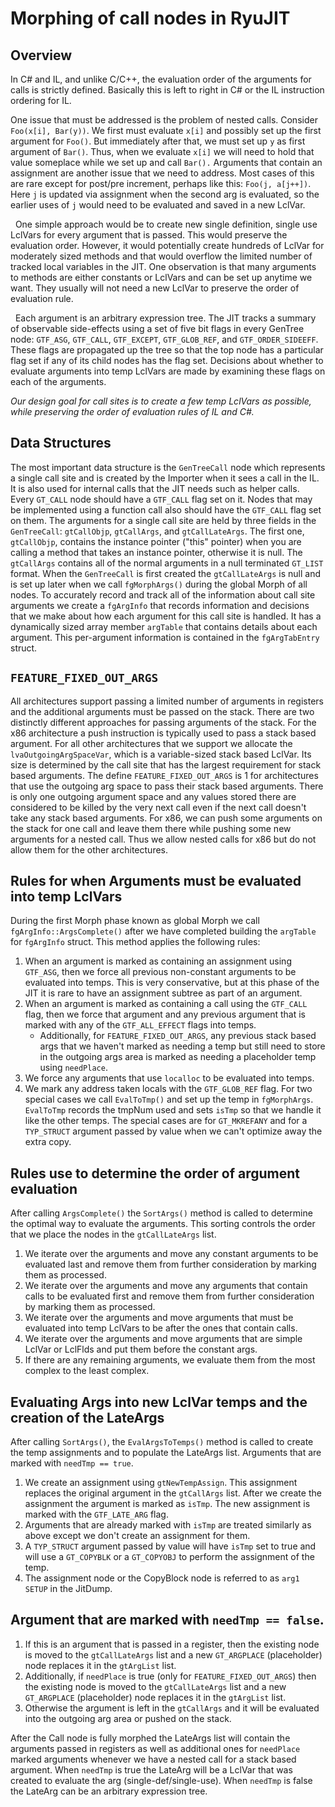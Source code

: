 Morphing of call nodes in RyuJIT
=========================

Overview
--------

In C# and IL, and unlike C/C++, the evaluation order of the arguments for calls is strictly defined.
Basically this is left to right in C# or the IL instruction ordering for IL.


One issue that must be addressed is the problem of nested calls.  Consider `Foo(x[i], Bar(y))`.
We first must evaluate `x[i]` and possibly set up the first argument for `Foo()`.  But immediately
after that, we must set up `y` as first argument of `Bar()`.  Thus, when we evaluate `x[i]` we will
need to hold that value someplace while we set up and call `Bar().`  Arguments that contain an
assignment are another issue that we need to address.  Most cases of this are rare except for
post/pre increment, perhaps like this: `Foo(j, a[j++])`.  Here `j` is updated via assignment
when the second arg is evaluated, so the earlier uses of `j` would need to be evaluated and
saved in a new LclVar.

 
One simple approach would be to create new single definition, single use LclVars for every argument
that is passed.  This would preserve the evaluation order.  However, it would potentially create
hundreds of LclVar for moderately sized methods and that would overflow the limited number of
tracked local variables in the JIT.  One observation is that many arguments to methods are
either constants or LclVars and can be set up anytime we want. They usually will not need a
new LclVar to preserve the order of evaluation rule.

 
Each argument is an arbitrary expression tree.  The JIT tracks a summary of observable side-effects
using a set of five bit flags in every GenTree node: `GTF_ASG`, `GTF_CALL`, `GTF_EXCEPT`, `GTF_GLOB_REF`,
and `GTF_ORDER_SIDEEFF`.  These flags are propagated up the tree so that the top node has a particular
flag set if any of its child nodes has the flag set.  Decisions about whether to evaluate arguments
into temp LclVars are made by examining these flags on each of the arguments.


*Our design goal for call sites is to create a few temp LclVars as possible, while preserving the
order of evaluation rules of IL and C#.*


Data Structures
------------

The most important data structure is the `GenTreeCall` node which represents a single
call site and is created by the Importer when it sees a call in the IL.  It is also
used for internal calls that the JIT needs such as helper calls.  Every `GT_CALL` node
should have a `GTF_CALL` flag set on it.  Nodes that may be implemented using a function
call also should have the `GTF_CALL` flag set on them. The arguments for a single call
site are held by three fields in the `GenTreeCall`: `gtCallObjp`, `gtCallArgs`, and
`gtCallLateArgs`.  The first one, `gtCallObjp`, contains the instance pointer ("this"
pointer) when you are calling a method that takes an instance pointer, otherwise it is
null.  The `gtCallArgs` contains all of the normal arguments in a null terminated `GT_LIST`
format.  When the `GenTreeCall` is first created the `gtCallLateArgs` is null and is
set up later when we call `fgMorphArgs()` during the global Morph of all nodes. To
accurately record and track all of the information about call site arguments we create
a `fgArgInfo` that records information and decisions that we make about how each argument
for this call site is handled.  It has a dynamically sized array member `argTable` that
contains details about each argument. This per-argument information is contained in the
`fgArgTabEntry` struct.


`FEATURE_FIXED_OUT_ARGS`
-----------------

All architectures support passing a limited number of arguments in registers and the
additional arguments must be passed on the stack. There are two distinctly different
approaches for passing arguments of the stack.  For the x86 architecture a push
instruction is typically used to pass a stack based argument.  For all other architectures
that we support we allocate the `lvaOutgoingArgSpaceVar`, which is a variable-sized
stack based LclVar.  Its size is determined by the call site that has the largest
requirement for stack based arguments.  The define `FEATURE_FIXED_OUT_ARGS` is 1 for
architectures that use the outgoing arg space to pass their stack based arguments.
There is only one outgoing argument space and any values stored there are considered
to be killed by the very next call even if the next call doesn't take any stack based
arguments. For x86, we can push some arguments on the stack for one call and leave
them there while pushing some new arguments for a nested call.  Thus we allow nested
calls for x86 but do not allow them for the other architectures.


Rules for when Arguments must be evaluated into temp LclVars
-----------------

During the first Morph phase known as global Morph we call `fgArgInfo::ArgsComplete()`
after we have completed building the `argTable` for `fgArgInfo` struct. This method
applies the following rules:

1. When an argument is marked as containing an assignment using `GTF_ASG`, then we
force all previous non-constant arguments to be evaluated into temps.  This is very
conservative, but at this phase of the JIT it is rare to have an assignment subtree
as part of an argument. 
2. When an argument is marked as containing a call using the `GTF_CALL` flag, then
we force that argument and any previous argument that is marked with any of the
`GTF_ALL_EFFECT` flags into temps.
	* Additionally, for `FEATURE_FIXED_OUT_ARGS`, any previous stack based args that
    we haven't marked as needing a temp but still need to store in the outgoing args
    area is marked as needing a placeholder temp using `needPlace`.
3. We force any arguments that use `localloc` to be evaluated into temps.
4. We mark any address taken locals with the `GTF_GLOB_REF` flag. For two special
cases we call `EvalToTmp()` and set up the temp in `fgMorphArgs`.  `EvalToTmp`
records the tmpNum used and sets `isTmp` so that we handle it like the other temps.
The special cases are for `GT_MKREFANY` and for a `TYP_STRUCT` argument passed by
value when we can't optimize away the extra copy.


Rules use to determine the order of argument evaluation
-----------------

After calling `ArgsComplete()` the `SortArgs()` method is called to determine the
optimal way to evaluate the arguments.  This sorting controls the order that we place
the nodes in the `gtCallLateArgs` list.

1. We iterate over the arguments and move any constant arguments to be evaluated
last and remove them from further consideration by marking them as processed.
2. We iterate over the arguments and move any arguments that contain calls to be evaluated first and remove them from further consideration by marking them as processed.
3. We iterate over the arguments and move arguments that must be evaluated into
temp LclVars to be after the ones that contain calls.
4. We iterate over the arguments and move arguments that are simple LclVar or
LclFlds and put them before the constant args.
5. If there are any remaining arguments, we evaluate them from the most complex
to the least complex.


Evaluating Args into new LclVar temps and the creation of the LateArgs
-----------------

After calling `SortArgs()`, the `EvalArgsToTemps()` method is called to create
the temp assignments and to populate the LateArgs list. Arguments that are
marked with `needTmp == true`.

1. We create an assignment using `gtNewTempAssign`. This assignment replaces
the original argument in the `gtCallArgs` list.  After we create the assignment
the argument is marked as `isTmp`.  The new assignment is marked with the
`GTF_LATE_ARG` flag. 
2. Arguments that are already marked with `isTmp` are treated similarly as
above except we don't create an assignment for them.
3. A `TYP_STRUCT` argument passed by value will have `isTmp` set to true
and will use a `GT_COPYBLK` or a `GT_COPYOBJ` to perform the assignment of the temp.
4. The assignment node or the CopyBlock node is referred to as `arg1 SETUP` in the JitDump.


Argument that are marked with `needTmp == false`.
-----------------

1. If this is an argument that is passed in a register, then the existing
node is moved to the `gtCallLateArgs` list and a new `GT_ARGPLACE` (placeholder)
node replaces it in the `gtArgList` list.
2. Additionally, if `needPlace` is true (only for `FEATURE_FIXED_OUT_ARGS`)
then the existing node is moved to the `gtCallLateArgs` list and a new
`GT_ARGPLACE` (placeholder) node replaces it in the `gtArgList` list.
3. Otherwise the argument is left in the `gtCallArgs` and it will be
evaluated into the outgoing arg area or pushed on the stack.

After the Call node is fully morphed the LateArgs list will contain the arguments
passed in registers as well as additional ones for `needPlace` marked
arguments whenever we have a nested call for a stack based argument.
When `needTmp` is true the LateArg will be a LclVar that was created
to evaluate the arg (single-def/single-use).  When `needTmp` is false
the LateArg can be an arbitrary expression tree.
